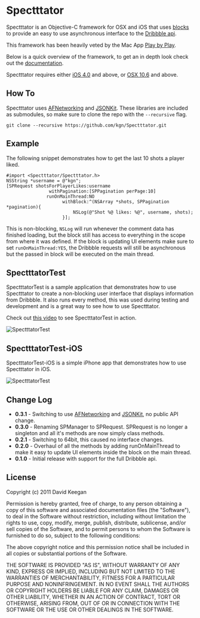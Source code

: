 Spectttator
========

Spectttator is an Objective-C framework for OSX and iOS that uses
[blocks](http://developer.apple.com/library/mac/#documentation/Cocoa/Conceptual/Blocks/Articles/00_Introduction.html)
to provide an easy to use asynchronous interface to the [Dribbble api](http://dribbble.com/api).

This framework has been heavily veted by the Mac App [Play by Play](http://playbyplayapp.com).

Below is a quick overview of the framework, to get an in depth look check out the [documentation](http://kgn.github.com/docs/Spectttator).

Spectttator requires either
[iOS 4.0](http://developer.apple.com/library/ios/#releasenotes/General/WhatsNewIniPhoneOS/Articles/iPhoneOS4.html%23//apple_ref/doc/uid/TP40009559-SW1)
and above, or [OSX 10.6](http://developer.apple.com/library/mac/#releasenotes/MacOSX/WhatsNewInOSX/Articles/MacOSX10_6.html#//apple_ref/doc/uid/TP40008898-SW7)
and above.

How To
--------

Spectttator uses [AFNetworking](https://github.com/AFNetworking/AFNetworking) 
and [JSONKit](https://github.com/johnezang/JSONKit).
These libraries are included as submodules, so make sure to clone the repo with the `--recursive` flag.

    git clone --recursive https://github.com/kgn/Spectttator.git

Example
--------

The following snippet demonstrates how to get the last 10 shots a player liked.

``` obj-c
#import <Spectttator/Spectttator.h>
NSString *username = @"kgn";
[SPRequest shotsForPlayerLikes:username
                withPagination:[SPPagination perPage:10]
               runOnMainThread:NO
                     withBlock:^(NSArray *shots, SPPagination *pagination){
                         NSLog(@"Shot %@ likes: %@", username, shots);
                     }];
```

This is non-blocking, `NSLog` will run whenever the comment data has finished loading, but the block still has access
to everything in the scope from where it was defined. If the block is updating UI elements make sure to set
`runOnMainThread:YES`, the Dribbble requests will still be asynchronous but the passed in block will be executed on the main thread.

SpectttatorTest
--------

SpectttatorTest is a sample application that demonstrates how to use Spectttator to create a non-blocking user
interface that displays information from Dribbble. It also runs every method, this was used during testing and
development and is a great way to see how to use Spectttator.

Check out [this video](http://vimeo.com/25704164) to see SpectttatorTest in action.

![SpectttatorTest](https://github.com/kgn/Spectttator/raw/master/SpectttatorTest/SpectttatorTest.png)

SpectttatorTest-iOS
--------

SpectttatorTest-iOS is a simple iPhone app that demonstrates how to use Spectttator in iOS.

![SpectttatorTest](https://github.com/kgn/Spectttator/raw/master/SpectttatorTest-iOS/SpectttatorTest-iOS.png)

Change Log
--------

* **0.3.1** - Switching to use [AFNetworking](https://github.com/AFNetworking/AFNetworking) and [JSONKit](https://github.com/johnezang/JSONKit), no public API change.
* **0.3.0** - Renaming SPManager to SPRequest. SPRequest is no longer a singleton and all it's methods are now simply class methods.
* **0.2.1** - Switching to 64bit, this caused no interface changes.
* **0.2.0** - Overhaul of all the methods by adding runOnMainThread to make it easy to update UI elements inside the block on the main thread.
* **0.1.0** - Initial release with support for the full Dribbble api.

License
--------

Copyright (c) 2011 David Keegan

Permission is hereby granted, free of charge, to any person obtaining a copy of this software and associated documentation files (the "Software"),
to deal in the Software without restriction, including without limitation the rights to use, copy, modify, merge, publish, distribute, sublicense,
and/or sell copies of the Software, and to permit persons to whom the Software is furnished to do so, subject to the following conditions:

The above copyright notice and this permission notice shall be included in all copies or substantial portions of the Software.

THE SOFTWARE IS PROVIDED "AS IS", WITHOUT WARRANTY OF ANY KIND, EXPRESS OR IMPLIED, INCLUDING BUT NOT LIMITED TO THE WARRANTIES OF MERCHANTABILITY,
FITNESS FOR A PARTICULAR PURPOSE AND NONINFRINGEMENT. IN NO EVENT SHALL THE AUTHORS OR COPYRIGHT HOLDERS BE LIABLE FOR ANY CLAIM, DAMAGES OR OTHER
LIABILITY, WHETHER IN AN ACTION OF CONTRACT, TORT OR OTHERWISE, ARISING FROM, OUT OF OR IN CONNECTION WITH THE SOFTWARE OR THE USE OR OTHER DEALINGS
IN THE SOFTWARE.
